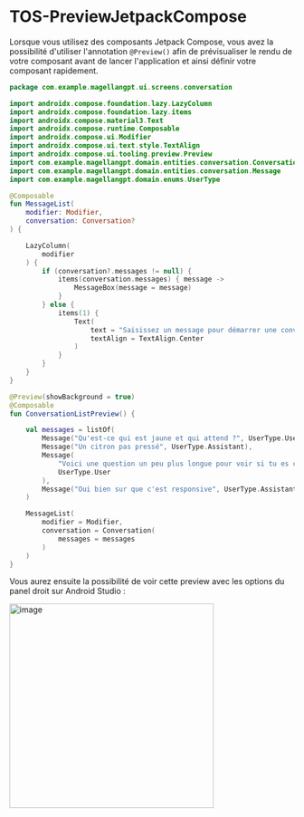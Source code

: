 # TOS-PreviewJetpackCompose

Lorsque vous utilisez des composants Jetpack Compose, vous avez la possibilité d'utiliser l'annotation ```@Preview()``` afin de prévisualiser le rendu de votre composant avant de lancer l'application et ainsi définir votre composant rapidement.

```kotlin
package com.example.magellangpt.ui.screens.conversation

import androidx.compose.foundation.lazy.LazyColumn
import androidx.compose.foundation.lazy.items
import androidx.compose.material3.Text
import androidx.compose.runtime.Composable
import androidx.compose.ui.Modifier
import androidx.compose.ui.text.style.TextAlign
import androidx.compose.ui.tooling.preview.Preview
import com.example.magellangpt.domain.entities.conversation.Conversation
import com.example.magellangpt.domain.entities.conversation.Message
import com.example.magellangpt.domain.enums.UserType

@Composable
fun MessageList(
    modifier: Modifier,
    conversation: Conversation?
) {

    LazyColumn(
        modifier
    ) {
        if (conversation?.messages != null) {
            items(conversation.messages) { message ->
                MessageBox(message = message)
            }
        } else {
            items(1) {
                Text(
                    text = "Saisissez un message pour démarrer une conversation.",
                    textAlign = TextAlign.Center
                )
            }
        }
    }
}

@Preview(showBackground = true)
@Composable
fun ConversationListPreview() {

    val messages = listOf(
        Message("Qu'est-ce qui est jaune et qui attend ?", UserType.User),
        Message("Un citron pas pressé", UserType.Assistant),
        Message(
            "Voici une question un peu plus longue pour voir si tu es capable de répondre de manière assez responsive.",
            UserType.User
        ),
        Message("Oui bien sur que c'est responsive", UserType.Assistant)
    )

    MessageList(
        modifier = Modifier,
        conversation = Conversation(
            messages = messages
        )
    )
}
```

Vous aurez ensuite la possibilité de voir cette preview avec les options du panel droit sur Android Studio : 

<img width="361" alt="image" src="https://github.com/ThibautMoninDiiage/TOS-PreviewJetpackCompose/assets/104756641/8880e09f-117c-459a-ae4b-24d47f9f4919">

